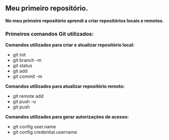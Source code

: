## Meu primeiro repositório.

**No meu primeiro repositório aprendi a criar repositórios locais e remotos.**

### Primeiros comandos Git utilizados:

**Comandos utilizados para criar e atualizar repositório local:**

- git init
- git branch -m
- git status
- git add
- git commit -m

**Comandos utilizados para atualizar repositório remoto:**

- git remote add
- git push -u
- git push

**Comandos utilizados para gerar autorizações de acesso:**
  
- git config user.name
- git config credential.username